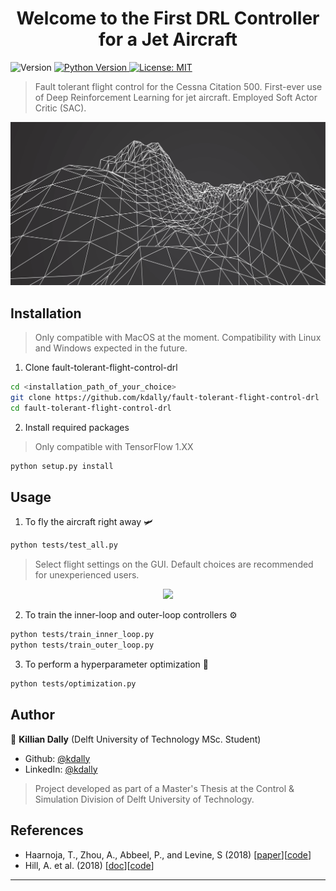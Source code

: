 <h1 align="center">Welcome to the First  DRL Controller for a Jet Aircraft </h1>
<p>
  <img alt="Version" src="https://img.shields.io/badge/version-0.1.0-blue.svg?cacheSeconds=2592000" />
  <a href="#" target="_blank">
   <img alt="Python Version" src="https://img.shields.io/pypi/pyversions/Django.svg" />
    <a href="#" target="_blank">
    <img alt="License: MIT" src="https://img.shields.io/badge/License-MIT-yellow.svg" />
  </a>
</p>


> Fault tolerant flight control for the Cessna Citation 500. First-ever use of Deep Reinforcement Learning for jet aircraft. Employed Soft Actor Critic (SAC). 

<p align="center">
  <img src="./assets/citation_550_header.svg" width="750"/>
</p>

## Installation
> Only compatible with MacOS at the moment. Compatibility with Linux and Windows expected in the future.

1. Clone fault-tolerant-flight-control-drl
```sh
cd <installation_path_of_your_choice>
git clone https://github.com/kdally/fault-tolerant-flight-control-drl
cd fault-tolerant-flight-control-drl
```

2. Install required packages
 > Only compatible with TensorFlow 1.XX

```sh
python setup.py install
```

## Usage

1. To fly the aircraft right away 🛩
```sh
python tests/test_all.py
```

> Select flight settings on the GUI. Default choices are recommended for unexperienced users.

<p align="center">
  <img src="https://i.ibb.co/fxgW2MV/GUI.png" width="350"/>
</p>


2. To train the inner-loop and outer-loop controllers ⚙️
```sh
python tests/train_inner_loop.py
python tests/train_outer_loop.py
```

3. To perform a hyperparameter optimization 🎯
```sh
python tests/optimization.py
```


## Author

👤 **Killian Dally**
(Delft University of Technology MSc. Student)
* Github: [@kdally](https://github.com/kdally)
* LinkedIn: [@kdally](https://linkedin.com/in/kdally)

> Project developed as part of a Master's Thesis at the Control & Simulation Division of Delft University of Technology.

## References

* Haarnoja, T., Zhou, A., Abbeel, P., and Levine, S (2018) [[paper](https://arxiv.org/abs/1801.01290)][[code](https://github.com/haarnoja/sac/tree/master/sac)]
* Hill, A. et al. (2018) [[doc](https://stable-baselines.readthedocs.io/)][[code](https://github.com/hill-a/stable-baselines)]



***
